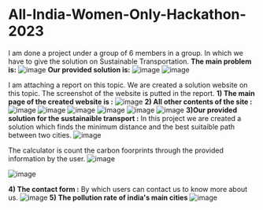 # All-India-Women-Only-Hackathon-2023
I am done a project under a group of 6 members in a group. In which we have to give the solution on Sustainable Transportation.
**The main problem is:**
![image](https://github.com/neha13rana/All-India-Women-Only-Hackathon-2023/assets/121093178/0cb02c56-0cdf-407c-9390-5a689be8ffdc)
**Our provided solution is:**
![image](https://github.com/neha13rana/All-India-Women-Only-Hackathon-2023/assets/121093178/a076875e-4eed-45f7-bef0-e2457aaeec7d)
![image](https://github.com/neha13rana/All-India-Women-Only-Hackathon-2023/assets/121093178/84b4772d-9659-41b8-ba48-47a0d6decfd5)

I am attaching a report on this topic. 
We are created a solution website on this topic. The screenshot of the website is putted in the report.
**1) The main page of the created website is :**
![image](https://github.com/neha13rana/All-India-Women-Only-Hackathon-2023/assets/121093178/4c111963-fcc9-47d6-b9cb-a5708b860775)
**2) All other contents of the site :**
![image](https://github.com/neha13rana/All-India-Women-Only-Hackathon-2023/assets/121093178/c4fd96dd-b681-41bb-b72f-5cc3b871d0d0)
![image](https://github.com/neha13rana/All-India-Women-Only-Hackathon-2023/assets/121093178/d55b45ab-7875-4fd5-815c-7e48e81ab82b)
![image](https://github.com/neha13rana/All-India-Women-Only-Hackathon-2023/assets/121093178/cfe35f02-810c-45b2-ae6a-4287a1714f7c)
![image](https://github.com/neha13rana/All-India-Women-Only-Hackathon-2023/assets/121093178/6ebe90cc-b0a8-42e0-894b-0e0c35b358e2)
![image](https://github.com/neha13rana/All-India-Women-Only-Hackathon-2023/assets/121093178/ee3b6cc3-f0ff-4e6a-9612-adf51fc17ee5)
![image](https://github.com/neha13rana/All-India-Women-Only-Hackathon-2023/assets/121093178/1fbf29d0-04a1-4dd8-8d42-229642cf8dcb)
**3)Our provided solution for the sustainaible transport :**
In this project we are created a solution which finds the minimum distance and the best suitaible path between two cities.
![image](https://github.com/neha13rana/All-India-Women-Only-Hackathon-2023/assets/121093178/08242210-88dd-413e-b6d2-2ae02c33a291)

The calculator is count the carbon foorprints through the provided information by the user.
![image](https://github.com/neha13rana/All-India-Women-Only-Hackathon-2023/assets/121093178/bd422fe1-d0f8-42c1-92b6-736856f6162d)

![image](https://github.com/neha13rana/All-India-Women-Only-Hackathon-2023/assets/121093178/40819c22-c592-411c-bf60-4d98cd33878f)

**4) The contact form :**
By which users can contact us to know more about us.
![image](https://github.com/neha13rana/All-India-Women-Only-Hackathon-2023/assets/121093178/d59d8589-ab3b-4df5-a70b-2996081c3cb7)
**5) The pollution rate of india's main cities**
![image](https://github.com/neha13rana/All-India-Women-Only-Hackathon-2023/assets/121093178/1ac70007-b0eb-4dc5-9617-fed87ec7f5a8)



